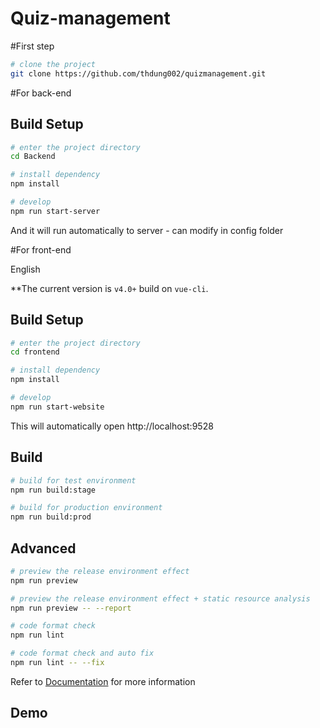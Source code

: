 # Quiz-management
#First step
```bash
# clone the project
git clone https://github.com/thdung002/quizmanagement.git
```
#For back-end

## Build Setup

```bash
# enter the project directory
cd Backend

# install dependency
npm install

# develop
npm run start-server
```

And it will run automatically to server - can modify in config folder

#For front-end

English 




**The current version is `v4.0+` build on `vue-cli`. 


## Build Setup

```bash
# enter the project directory
cd frontend

# install dependency
npm install

# develop
npm run start-website
```

This will automatically open http://localhost:9528

## Build

```bash
# build for test environment
npm run build:stage

# build for production environment
npm run build:prod
```

## Advanced

```bash
# preview the release environment effect
npm run preview

# preview the release environment effect + static resource analysis
npm run preview -- --report

# code format check
npm run lint

# code format check and auto fix
npm run lint -- --fix
```

Refer to [Documentation](https://panjiachen.github.io/vue-element-admin-site/guide/essentials/deploy.html) for more information

## Demo